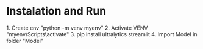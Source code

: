 <h1>Instalation and Run </h1>
1. Create env "python -m venv myenv"
2. Activate VENV "myenv\Scripts\activate"
3. pip install ultralytics streamlit
4. Import Model in folder "Model"
